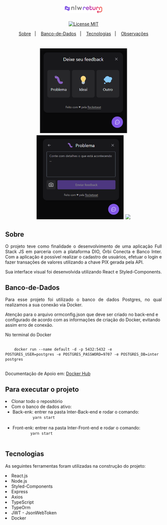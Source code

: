 <h1 align='center'>
  <img src='./.github/img/nlw.svg' width="120">
</h1>
<div align="center">
  <a href="https://opensource.org/licenses/MIT"><img alt="License MIT" src="https://img.shields.io/badge/license-MIT-brightgreen"></a>
</div>

<p align="center">
  <a href="#Sobre">Sobre</a>&nbsp;&nbsp;&nbsp;|&nbsp;&nbsp;&nbsp;
  <a href="#Banco-de-Dados">Banco-de-Dados</a>&nbsp;&nbsp;&nbsp;|&nbsp;&nbsp;&nbsp;
  <a href="#Tecnologias">Tecnologias</a>&nbsp;&nbsp;&nbsp;|&nbsp;&nbsp;&nbsp;
  <a href="#Observações">Observações</a>
</p>

<h1 align='center'>
  <img src='./.github/img/01.png' width="280">
  <img src='./.github/img/02.png' width="280">
  <img src='./imagens/Dashboard_App_Inter.JPG' width="280">
</h1>

## Sobre
<p align="justify">
O projeto teve como finalidade o desenvolvimento de uma aplicação Full Stack JS em parceria com a plataforma DIO, Órbi Conecta e Banco Inter. Com a aplicação é possível realizar o cadastro de usuários, efetuar o login e fazer transações de valores utilizando a chave PIX gerada pela API.

Sua interface visual foi desenvolvida utilizando React e Styled-Components.
</p>

## Banco-de-Dados

<p align="justify">
Para esse projeto foi utilizado o banco de dados Postgres, no qual realizamos a sua conexão via Docker.

Atenção para o arquivo ormconfig.json que deve ser criado no back-end e configurado de acordo com as informações de criação do Docker, evitando assim erro de conexão. 
</p>

<p align="justify"> No terminal do Docker </p>
<pre>
  <code>
    docker run --name default -d -p 5432:5432 -e POSTGRES_USER=postgres -e POSTGRES_PASSWORD=9707 -e POSTGRES_DB=inter postgres
  </code>
</pre>
<p align="justify">
  Documentação de Apoio em: <a href="https://hub.docker.com/">Docker Hub</a 
</p>

## Para executar o projeto
<li>Clonar todo o repositório</li>
<li>Com o banco de dados ativo:
  <ul>
    <li>Back-enk: entrer na pasta Inter-Back-end e rodar o comando:</>
      <code>
         yarn start
      </code>
    </li>
    <li>Front-enk: entrer na pasta Inter-Front-end e rodar o comando:</>
      <code>
        yarn start
      </code>
    </li>
   </ul>
</li>

## Tecnologias
<p align="justify">
  As seguintes ferramentas foram utilizadas na construção do projeto: 
</p>

<li>React.js</li>
<li>Node.js</li>
<li>Styled-Components</li>
<li>Express</li>
<li>Axios</li>
<li>TypeScript</li>
<li>TypeOrm</li>
<li>JWT - JsonWebToken</li>
<li>Docker</li>
